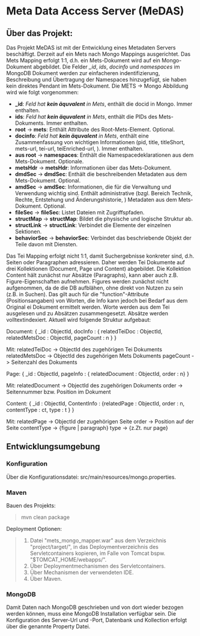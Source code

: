 # Meta Data Access Server (MeDAS)

## Über das Projekt:

Das Projekt MeDAS ist mit der Entwicklung eines Metadaten Servers beschäftigt. Derzeit auf ein Mets nach Mongo Mappings ausgerichtet. Das Mets Mapping erfolgt 1:1, d.h. ein Mets-Dokument wird auf ein Mongo-Dokument abgebildet. Die Felder *_id*, *ids*, *docinfo* und *namespaces* im MongoDB Dokument werden zur einfacheren indentifizierung, Beschreibung und Übertragung der Namespaces hinzugefügt, sie haben kein direktes Pendant im Mets-Dokument. Die  METS -> Mongo Abbildung wird wie folgt vorgenommen:

- **_id**: *Feld hat **kein äquvalent** in Mets*, enthält die docid in Mongo. Immer enthalten.
- **ids**: *Feld hat **kein äquvalent** in Mets*, enthält die PIDs des Mets-Dokuments. Immer enthalten.
- **root**         ->   **mets**: Enthält Attribute des Root-Mets-Element. Optional.
- **docinfo**: *Feld hat **kein äquvalent** in Mets*, enthält eine Zusammenfassung von wichtigen Informationen (pid, title, titleShort, mets-url, tei-url, teiEnriched-url, ). Immer enthalten.
- **aus root**     ->   **namespaces**: Enthält die Namespacedeklarationen aus dem Mets-Dokument. Optionale.
- **metsHdr**      ->   **metsHdr**: Informationen über das Mets-Dokument.
- **dmdSec**       ->   **dmdSec**: Enthält die beschreibenden Metadaten aus dem Mets-Dokument. Optional.
- **amdSec**       ->   **amdSec**: Informationen, die für die Verwaltung und Verwendung wichtig sind. Enthält administrative (bzgl. Bereich Technik, Rechte, Entstehung und Änderungshistorie, ) Metadaten aus dem Mets-Dokument. Optional.
- **fileSec**      ->   **fileSec**: Listet Dateien mit Zugriffspfaden.
- **structMap**    ->   **structMap**: Bildet die physische und logische Struktur ab.
- **structLink**   ->   **structLink**: Verbindet die Elemente der einzelnen Sektionen.
- **behaviorSec**  ->   **behaviorSec**: Verbindet das beschriebende Objekt der Teile davon mit Diensten.

Das Tei Mapping erfolgt nicht 1:1, damit Suchergebnisse konkreter sind, d.h. Seiten oder Paragraphen adressieren. Daher werden Tei Dokumente auf drei Kollektionen (Document, Page und Content) abgebildet. Die Kollektion Content hält zunächst nur Absätze (Paragraphs), kann aber auch z.B. Figure-Eigenschaften aufnehmen. Figures werden zunächst nicht aufgenommen, da de die DB aufblähen, ohne direkt von Nutzen zu sein (z.B. in Suchen). Das gilt auch für die "function"-Attribute (Positionsangaben) von Worten, die Info kann jedoch bei Bedarf aus dem Original ei Dokument ermittelt werden. Worte werden aus dem Tei ausgelesen und zu Absätzen zusammengesetzt. Absätze werden volltextindexiert. Aktuell wird folgende Struktur aufgebaut:

Document:
{ _id : ObjectId, docInfo : { relatedTeiDoc : ObjectId, relatedMetsDoc : ObjectId, pageCount : n } }

Mit:
relatedTeiDoc -> ObjectId  des zugehörigen Tei Dokuments
relatedMetsDoc -> ObjectId des zugehörigen Mets Dokuments
pageCount -> Seitenzahl des Dokuments

Page:
{ _id : ObjectId, pageInfo : { relatedDocument : ObjectId, order : n} }

Mit:
relatedDocument -> ObjectId des zugehörigen Dokuments
order -> Seitennummer bzw. Position im Dokument


Content:
{ _id : ObjectId, ContentInfo : {relatedPage : ObjectId, order : n, contentType : ct, type : t } }

Mit:
relatedPage -> ObjectId der zugehörigen Seite
order -> Position auf der Seite
contentType -> {figure | paragraph}
type -> {z.Zt. nur page}



## Entwicklungsumgebung
### Konfiguration
Über die Konfigurationsdatei: src/main/resources/mongo.properties.

### Maven
Bauen des Projekts:
>mvn clean package

Deployment Optionen:
>1. Datei "mets_mongo_mapper.war" aus dem Verzeichnis "project/target/", in das Deploymentverzeichnis des Servletcontainers kopieren, im Falle von Tomcat bspw. "$TOMCAT_HOME/webapps/".
>2. Über Deploymentmechanismen des Servletcontainers.
>3. Über Mechanismen der verwendeten IDE.
>4. Über Maven.

### MongoDB
Damit Daten nach MongoDB geschrieben und von dort wieder bezogen werden können, muss eine MongoDB Installation verfügbar sein. Die Konfiguration des Server-Url und -Port, Datenbank und Kollection erfolgt über die genannte Property Datei.

